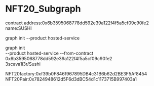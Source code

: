# NFT20_Subgraph



contract address:0x6b3595068778dd592e39a122f4f5a5cf09c90fe2
name:SUSHI



graph init --product hosted-service


graph init \
  --product hosted-service
  --from-contract 0x6b3595068778dd592e39a122f4f5a5cf09c90fe2 \
  3scava1i3r/Sushi 


NFT20factory:0xf39b0F846f967895DB4c31B6b62d2BE3F5Af8454
NFT20Pair:0x7824948612d5F6d3dBC54d1c1173715B997403a1
  


  